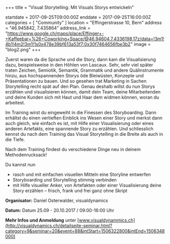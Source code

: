 +++
title = "Visual Storytelling: Mit Visuals Storys entwickeln"

startdate = 2017-09-25T09:00:00Z
enddate = 2017-09-25T16:00:00Z
categories = [ "Community" ]
location = "Effingerstrasse 10, Bern"
address = "46.945842, 7.435864"
address_link = "https://www.google.ch/maps/place/Effinger+-+Kaffeebar+%26+Coworking+Space/@46.94604,7.4336198,17z/data=!3m1!4b1!4m2!3m1!1s0x478e39bf613a53f7:0x30f7464656fbe3b2"
image = "blog2.png"
+++


Zuerst waren da die Sprache und die Story, dann kam die Visualisierung dazu, beispielsweise in den Höhlen von Lascaux. Sehr, sehr viel später traten Zeichen, Semiotik, Semantik, Grammatik und andere Quälinstrumente hinzu, aus hochspannenden Storys öde Bleiwüsten, Konzepte und Präsentationen zu bauen. Und so gesehen trat Marketing in Sachen Storytelling recht spät auf den Plan. Genau deshalb willst du nun Storys erzählen und visualisieren können, damit dein Team, deine Mitarbeitenden und deine Kunden sich mit Haut und Haar dem widmen können, woran du arbeitest.

Im Training wirst du eingeweiht in die Finessen des Storyboarding. Dann erhältst du einen vertieften Einblick ins Wesen einer Story und merkst dann auch gleich, wie einfach es ist, mit Hilfe einer Visualisierung oder eines anderen Artefakts, eine spannende Story zu erzählen. Und schliesslich kennst du nach dem Training das Visual Storytelling in die Breite als auch in die Tiefe.

Nach dem Training findest du verschiedene Dinge neu in deinem Methodenrucksack!

Du kannst nun

- rasch und mit einfachen visuellen Mitteln eine Storyline entwerfen
- Storyboarding und Storytelling stimmig verbinden
- mit Hilfe visueller Anker, von Artefakten oder einer Visualisierung deine Story erzählen – frisch, frank und frei ganz ohne Skript


**Organisator:** Daniel Osterwalder, visualdynamics

**Datum:** Datum	25.09 - 20.10.2017 / 09:00-16:00 Uhr

**Mehr Infos und Anmeldung** unter
[www.visualdynammics.ch](http://visualdynamics.ch/detailseite-seminar.html?category=9&seminar=20&event=88&intStart=1506322800&intEnd=1506348000)
